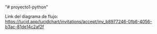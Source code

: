 "# proyecto1-python" 

Link del diagrama de flujo: 
https://lucid.app/lucidchart/invitations/accept/inv_b8977246-0fb6-4056-b3ac-81de14c2af2f
